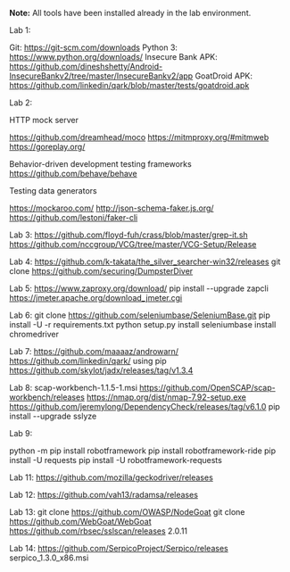 **Note:** All tools have been installed already in the lab environment.

Lab 1:

Git: https://git-scm.com/downloads
Python 3: https://www.python.org/downloads/
Insecure Bank APK: https://github.com/dineshshetty/Android-InsecureBankv2/tree/master/InsecureBankv2/app
GoatDroid APK: https://github.com/linkedin/qark/blob/master/tests/goatdroid.apk


Lab 2:

HTTP mock server

https://github.com/dreamhead/moco
https://mitmproxy.org/#mitmweb
https://goreplay.org/

Behavior-driven development testing frameworks
https://github.com/behave/behave

Testing data generators

https://mockaroo.com/
http://json-schema-faker.js.org/
https://github.com/lestoni/faker-cli

Lab 3:
https://github.com/floyd-fuh/crass/blob/master/grep-it.sh
https://github.com/nccgroup/VCG/tree/master/VCG-Setup/Release

Lab 4:
https://github.com/k-takata/the_silver_searcher-win32/releases
git clone https://github.com/securing/DumpsterDiver

Lab 5:
https://www.zaproxy.org/download/
pip install --upgrade zapcli
https://jmeter.apache.org/download_jmeter.cgi

Lab 6:
git clone https://github.com/seleniumbase/SeleniumBase.git
pip install -U -r requirements.txt
python setup.py install
seleniumbase install chromedriver

Lab 7:
https://github.com/maaaaz/androwarn/
https://github.com/linkedin/qark/ using pip
https://github.com/skylot/jadx/releases/tag/v1.3.4


Lab 8:
scap-workbench-1.1.5-1.msi https://github.com/OpenSCAP/scap-workbench/releases
https://nmap.org/dist/nmap-7.92-setup.exe
https://github.com/jeremylong/DependencyCheck/releases/tag/v6.1.0
pip install --upgrade sslyze


Lab 9:

python -m pip install robotframework
pip install robotframework-ride
pip install -U   requests
pip install -U   robotframework-requests


Lab 11:
https://github.com/mozilla/geckodriver/releases

Lab 12:
https://github.com/vah13/radamsa/releases

Lab 13:
git clone https://github.com/OWASP/NodeGoat
git clone https://github.com/WebGoat/WebGoat
https://github.com/rbsec/sslscan/releases  2.0.11

Lab 14:
https://github.com/SerpicoProject/Serpico/releases  serpico_1.3.0_x86.msi
